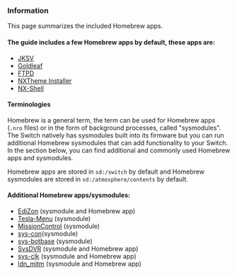### **Information**

This page summarizes the included Homebrew apps.

#### The guide includes a few Homebrew apps by default, these apps are:

- [JKSV](jksv.md)
- [Goldleaf](goldleaf.md)
- [FTPD](ftpd.md)
- [NXTheme Installer](nxtheme-installer.md)
- [NX-Shell](nx-shell.md)

#### Terminologies

Homebrew is a general term, the term can be used for Homebrew apps (`.nro` files) or in the form of background processes, called "sysmodules". The Switch natively has sysmodules built into its firmware but you can run additional Homebrew sysmodules that can add functionality to your Switch. In the section below, you can find additional and commonly used Homebrew apps and sysmodules.

Homebrew apps are stored in `sd:/switch` by default and Homebrew sysmodules are stored in `sd:/atmosphere/contents` by default.

#### Additional Homebrew apps/sysmodules:

- [EdiZon](edizon.md) (sysmodule and Homebrew app)
- [Tesla-Menu](tesla-menu.md) (sysmodule)
- [MissionControl](mission-control.md) (sysmodule)
- [sys-con](sys-con.md)(sysmodule)
- [sys-botbase](sys-botbase.md) (sysmodule)
- [SysDVR](sysdvr.md) (sysmodule and Homebrew app)
- [sys-clk](sys-clk.md) (sysmodule and Homebrew app)
- [ldn_mitm](ldn_mitm.md) (sysmodule and Homebrew app)

